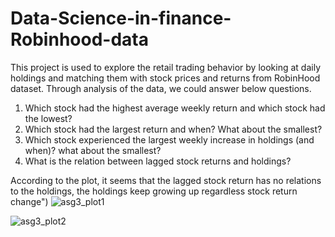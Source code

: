 # Data-Science-in-finance-Robinhood-data

This project is used to explore the retail trading behavior by looking at daily holdings and matching them with stock prices and returns from RobinHood dataset.
Through analysis of the data, we could answer below questions.
1. Which stock had the highest average weekly return and which stock had the lowest?
2. Which stock had the largest return and when? What about the smallest? 
3. Which stock experienced the largest weekly increase in holdings (and when)? what about the smallest?
4. What is the relation between lagged stock returns and holdings? 



According to the plot, it seems that the lagged stock return has no relations to the holdings, the holdings keep growing up regardless stock return change")
![asg3_plot1](https://user-images.githubusercontent.com/102770592/223016995-1c5233cc-5715-41a7-a3aa-653ae0f8397a.png)

![asg3_plot2](https://user-images.githubusercontent.com/102770592/223016996-5ef3ed46-cf9b-4fd0-9f0f-30219185c991.png)
